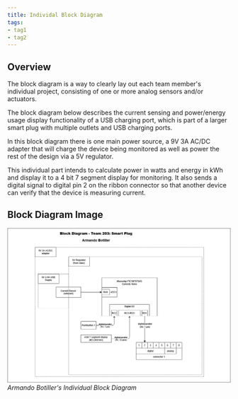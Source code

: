 ```yaml
---
title: Individal Block Diagram
tags:
- tag1
- tag2
---
```


## Overview
The block diagram is a way to clearly lay out each team member's individual project, consisting of one or more analog sensors and/or actuators.

The block diagram below describes the current sensing and power/energy usage display functionality of a USB charging port, which is part of a larger smart plug with multiple outlets and USB charging ports.

In this block diagram there is one main power source, a 9V 3A AC/DC adapter that will charge the device being monitored as well as power the rest of the design via a 5V regulator.

This individual part intends to calculate power in watts and energy in kWh and display it to a 4 bit 7 segment display for monitoring. It also sends a digital signal to digital pin 2 on the ribbon connector so that another device can verify that the device is measuring current.

## Block Diagram Image
![block_diagram](block_diagram_drawio.png "Block Diagram") <br>
*Armando Botiller's Individual Block Diagram*